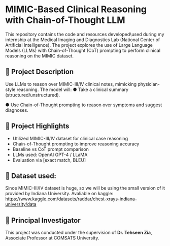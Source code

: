 # MIMIC-Based Clinical Reasoning with Chain-of-Thought LLM

This repository contains the code and resources developed\used during my internship at the Medical Imaging and Diagnostics Lab (National Center of Artificial Intelligence). The project explores the use of Large Language Models (LLMs) with Chain-of-Thought (CoT) prompting to perform clinical reasoning on the MIMIC dataset.

## 🧠 Project Description

Use LLMs to reason over MIMIC-III/IV clinical notes, mimicking physician-style reasoning. The model will: 
● Take a clinical summary (structured/unstructured). 

● Use Chain-of-Thought prompting to reason over symptoms and suggest diagnoses. 

## 🧠 Project Highlights

- Utilized MIMIC-III/IV dataset for clinical case reasoning
- Chain-of-Thought prompting to improve reasoning accuracy
- Baseline vs CoT prompt comparison
- LLMs used: OpenAI GPT-4 / LLaMA 
- Evaluation via [exact match, BLEU]

## 📁 Dataset used:

Since MIMIC-III/IV dataset is huge, so we will be using the small version of it provided by Indiana University.
Avaliable on kaggle: https://www.kaggle.com/datasets/raddar/chest-xrays-indiana-university/data

## 🧠 Principal Investigator

This project was conducted under the supervision of **Dr. Tehseen Zia**, Associate Professor at COMSATS University.  
